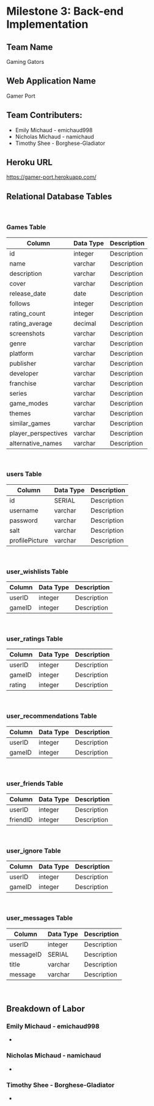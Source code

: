 # Milestone 3: Back-end Implementation

## Team Name
Gaming Gators

## Web Application Name
Gamer Port

## Team Contributers:
* Emily Michaud - emichaud998
* Nicholas Michaud - namichaud
* Timothy Shee - Borghese-Gladiator

## Heroku URL
https://gamer-port.herokuapp.com/

## Relational Database Tables

<br/>

### Games Table
| Column              | Data Type | Description              |
|---------------------|-----------|--------------------------|
| id                  | integer   | Description              |
| name                | varchar   | Description              |
| description         | varchar   | Description              |
| cover               | varchar   | Description              |
| release_date        | date      | Description              |
| follows             | integer   | Description              |
| rating_count        | integer   | Description              |
| rating_average      | decimal   | Description              |
| screenshots         | varchar   | Description              |
| genre               | varchar   | Description              |
| platform            | varchar   | Description              |
| publisher           | varchar   | Description              |
| developer           | varchar   | Description              |
| franchise           | varchar   | Description              |
| series              | varchar   | Description              |
| game_modes          | varchar   | Description              |
| themes              | varchar   | Description              |
| similar_games       | varchar   | Description              |
| player_perspectives | varchar   | Description              |
| alternative_names   | varchar   | Description              |

<br/>

### users Table
| Column              | Data Type | Description              |
|---------------------|-----------|--------------------------|
| id                  | SERIAL    | Description              |
| username            | varchar   | Description              |
| password            | varchar   | Description              |
| salt                | varchar   | Description              |
| profilePicture      | varchar   | Description              |

<br/>

### user_wishlists Table
| Column              | Data Type | Description              |
|---------------------|-----------|--------------------------|
| userID              | integer   | Description              |
| gameID              | integer   | Description              |

<br/>

### user_ratings Table
| Column              | Data Type | Description              |
|---------------------|-----------|--------------------------|
| userID              | integer   | Description              |
| gameID              | integer   | Description              |
| rating              | integer   | Description              |

<br/>

### user_recommendations Table
| Column              | Data Type | Description              |
|---------------------|-----------|--------------------------|
| userID              | integer   | Description              |
| gameID              | integer   | Description              |

<br/>

### user_friends Table
| Column              | Data Type | Description              |
|---------------------|-----------|--------------------------|
| userID              | integer   | Description              |
| friendID            | integer   | Description              |

<br/>

### user_ignore Table
| Column              | Data Type | Description              |
|---------------------|-----------|--------------------------|
| userID              | integer   | Description              |
| gameID              | integer   | Description              |

<br/>

### user_messages Table
| Column              | Data Type | Description              |
|---------------------|-----------|--------------------------|
| userID              | integer   | Description              |
| messageID           | SERIAL    | Description              |
| title               | varchar   | Description              |
| message             | varchar   | Description              |

<br/>

## Breakdown of Labor

### Emily Michaud - emichaud998
* 

### Nicholas Michaud - namichaud
* 

### Timothy Shee - Borghese-Gladiator
* 